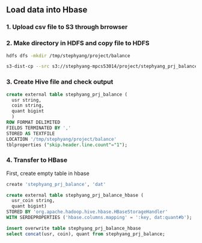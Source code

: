 ## Load data into Hbase

### 1. Upload csv file to S3 through brrowser

### 2. Make directory in HDFS and copy file to HDFS

```bash
hdfs dfs -mkdir /tmp/stephyang/project/balance

s3-dist-cp --src s3://stephyang-mpcs53014/project/stephyang_prj_balance.csv --dest /tmp/stephyang/project/balance

```

### 3. Create Hive file and check output

```sql
create external table stephyang_prj_balance (
  usr string,
  coin string,
  quant bigint
  )
ROW FORMAT DELIMITED
FIELDS TERMINATED BY ','
STORED AS TEXTFILE
LOCATION '/tmp/stephyang/project/balance'
tblproperties ("skip.header.line.count"="1");

```



### 4. Transfer to HBase

First, create empty table in hbase
```bash
create 'stephyang_prj_balance', 'dat'
```

```sql
create external table stephyang_prj_balance_hbase (
  usr_coin string,
  quant bigint)
STORED BY 'org.apache.hadoop.hive.hbase.HBaseStorageHandler'
WITH SERDEPROPERTIES ('hbase.columns.mapping' = ':key, dat:quant#b');

insert overwrite table stephyang_prj_balance_hbase
select concat(usr, coin), quant from stephyang_prj_balance;

```

